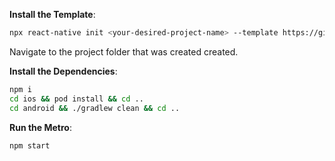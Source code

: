 **Install the Template**:
   ```bash
   npx react-native init <your-desired-project-name> --template https://github.com/Shai-E/rn-pro-base.git
   ```

Navigate to the project folder that was created created.

**Install the Dependencies**:
   ```bash
   npm i
   cd ios && pod install && cd ..
   cd android && ./gradlew clean && cd ..
   ```

**Run the Metro**:
   ```bash
   npm start
   ```